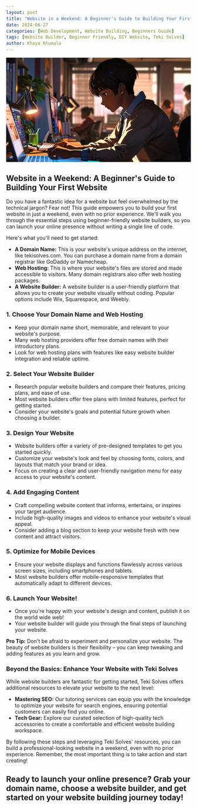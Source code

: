 ```yaml
---
layout: post
title: "Website in a Weekend: A Beginner's Guide to Building Your First Website"
date: 2024-06-27
categories: [Web Development, Website Building, Beginners Guide]
tags: [Website Builder, Beginner Friendly, DIY Website, Teki Solves]
author: Khaya Khumalo
---
```


<img src="/web-provvider.jpg" alt="Image of woman learning to build a website" title="Image of woman learning to build a website" class="img-fluid">


## Website in a Weekend: A Beginner's Guide to Building Your First Website

Do you have a fantastic idea for a website but feel overwhelmed by the technical jargon? Fear not!  This guide empowers you to build your first website in just a weekend, even with no prior experience.  We'll walk you through the essential steps using beginner-friendly website builders, so you can launch your online presence without writing a single line of code. 

Here's what you'll need to get started:

* **A Domain Name:** This is your website's unique address on the internet, like tekisolves.com. You can purchase a domain name from a domain registrar like GoDaddy or Namecheap.
* **Web Hosting:** This is where your website's files are stored and made accessible to visitors. Many domain registrars also offer web hosting packages. 
* **A Website Builder:** A website builder is a user-friendly platform that allows you to create your website visually without coding. Popular options include Wix, Squarespace, and Weebly.

### 1. Choose Your Domain Name and Web Hosting

* Keep your domain name short, memorable, and relevant to your website's purpose.
* Many web hosting providers offer free domain names with their introductory plans. 
* Look for web hosting plans with features like easy website builder integration and reliable uptime.

### 2. Select Your Website Builder

* Research popular website builders and compare their features, pricing plans, and ease of use.
* Most website builders offer free plans with limited features, perfect for getting started.
* Consider your website's goals and potential future growth when choosing a builder.

### 3. Design Your Website

* Website builders offer a variety of pre-designed templates to get you started quickly.
* Customize your website's look and feel by choosing fonts, colors, and layouts that match your brand or idea.
* Focus on creating a clear and user-friendly navigation menu for easy access to your website's content.

### 4. Add Engaging Content

* Craft compelling website content that informs, entertains, or inspires your target audience.
* Include high-quality images and videos to enhance your website's visual appeal.
* Consider adding a blog section to keep your website fresh with new content and attract visitors.

### 5. Optimize for Mobile Devices

* Ensure your website displays and functions flawlessly across various screen sizes, including smartphones and tablets.
* Most website builders offer mobile-responsive templates that automatically adapt to different devices.

### 6. Launch Your Website!

* Once you're happy with your website's design and content, publish it on the world wide web!
* Your website builder will guide you through the final steps of launching your website.

**Pro Tip:** Don't be afraid to experiment and personalize your website. The beauty of website builders is their flexibility – you can keep tweaking and adding features as you learn and grow.

### Beyond the Basics: Enhance Your Website with Teki Solves

While website builders are fantastic for getting started, Teki Solves offers additional resources to elevate your website to the next level:

* **Mastering SEO:** Our tutoring services can equip you with the knowledge to optimize your website for search engines, ensuring potential customers can easily find you online. 
* **Tech Gear:**  Explore our curated selection of high-quality tech accessories to create a comfortable and efficient website building workspace.

By following these steps and leveraging Teki Solves' resources, you can build a professional-looking website in a weekend, even with no prior experience. Remember, the most important thing is to take action and start creating!

**Ready to launch your online presence? Grab your domain name, choose a website builder, and get started on your website building journey today!**
---